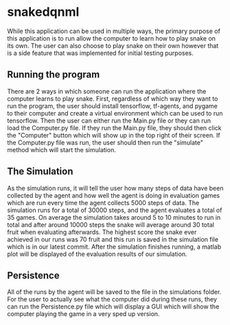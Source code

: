 # snakedqnml
While this application can be used in multiple ways, the primary
purpose of this application is to run allow the computer to learn 
how to play snake on its own. The user can also choose to play 
snake on their own however that is a side feature that was 
implemented for initial testing purposes. 

## Running the program
There are 2 ways in which someone can run the application
where the computer learns to play snake. First, regardless of 
which way they want to run the program, the user should 
install tensorflow, tf-agents, and pygame to their computer and 
create a virtual environment which can be used to run tensorflow.
Then the user can either run the Main.py file or they can run
load the Computer.py file. If they run the Main.py file, they 
should then click the "Computer" button which will show up in the
top right of their screen. If the Computer.py file was run, the
user should then run the "simulate" method which will start the 
simulation. 

## The Simulation
As the simulation runs, it will tell the user how many steps of 
data have been collected by the agent and how well the agent is 
doing in evaluation games which are run every time the agent
collects 5000 steps of data. The simulation runs for a total of 
30000 steps, and the agent evaluates a total of 35 games. On 
average the simulation takes around 5 to 10 minutes to run in total
and after around 10000 steps the snake will average around 30 total
fruit when evaluating afterwards. The highest score the snake ever
achieved in our runs was 70 fruit and this run is saved in the 
simulation file which is in our latest commit. After the simulation 
finishes running, a matlab plot will be displayed of the evaluation
results of our simulation.

## Persistence
All of the runs by the agent will be saved to the file in the 
simulations folder. For the user to actually see what the computer
did during these runs, they can run the Persistence.py file which
will display a GUI which will show the computer playing the game
in a very sped up version. 
